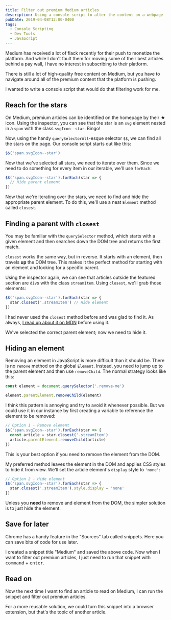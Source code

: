```yaml
---
title: Filter out premium Medium articles
description: Using a console script to alter the content on a webpage
pubDate: 2019-04-08T12:00-0400
tags:
  - Console Scripting
  - Dev Tools
  - JavaScript
---
```


Medium has received a lot of flack recently for their push to monetize the platform. And while I don't fault them for moving some of their best articles behind a pay wall, I have no interest in subscribing to their platform.

There is still a lot of high-quality free content on Medium, but you have to navigate around all of the premium content that the platform is pushing.

I wanted to write a console script that would do that filtering work for me.

## Reach for the stars

On Medium, premium articles can be identified on the homepage by their ★ icon. Using the inspector, you can see that the star is an `svg` element nested in a `span` with the class `svgIcon--star`. Bingo!

Now, using the handy `querySelectorAll`-esque selector `$$`, we can find all the stars on the page. Our console script starts out like this:

```js
$$('span.svgIcon--star')
```

Now that we've selected all stars, we need to iterate over them. Since we need to do something for every item in our iterable, we'll use `forEach`:

<!-- ```js/0,2 -->
```js
$$('span.svgIcon--star').forEach(star => {
  // Hide parent element
})
```

Now that we're iterating over the stars, we need to find and hide the appropriate parent element. To do this, we'll use a neat `Element` method called `closest`.

## Finding a parent with `closest`

You may be familiar with the `querySelector` method, which starts with a given element and then searches down the DOM tree and returns the first match.

`closest` works the same way, but in reverse. It starts with an element, then travels **up** the DOM tree. This makes it the perfect method for starting with an element and looking for a specific parent.

Using the inspector again, we can see that articles outside the featured section are `div`s with the class `streamItem`. Using `closest`, we'll grab those elements:

<!-- ```js/1 -->
```js
$$('span.svgIcon--star').forEach(star => {
  star.closest('.streamItem') // Hide element
})
```

I had never used the `closest` method before and was glad to find it. As always, [I read up about it on MDN](https://developer.mozilla.org/en-US/docs/Web/API/Element/closest) before using it.

We've selected the correct parent element; now we need to hide it.

## Hiding an element

Removing an element in JavaScript is more difficult than it should be. There is no `remove` method on the global `Element`. Instead, you need to jump up to the parent element and then use `removeChild`. The normal strategy looks like this:

```js
const element = document.querySelector('.remove-me')

element.parentElement.removeChild(element)
```

I think this pattern is annoying and try to avoid it whenever possible. But we could use it in our instance by first creating a variable to reference the element to be removed:

<!-- ```js/2,3 -->
```js
// Option 1 - Remove element
$$('span.svgIcon--star').forEach(star => {
  const article = star.closest('.streamItem')
  article.parentElement.removeChild(article)
})
```

This is your best option if you need to remove the element from the DOM.

My preferred method leaves the element in the DOM and applies CSS styles to hide it from view. We'll set the article element's `display` style to `'none'`:

<!-- ```js/2 -->
```js
// Option 2 - Hide element
$$('span.svgIcon--star').forEach(star => {
  star.closest('.streamItem').style.display = 'none'
})
```

Unless you **need** to remove and element from the DOM, the simpler solution is to just hide the element.

## Save for later

Chrome has a handy feature in the "Sources" tab called snippets. Here you can save bits of code for use later.

I created a snippet title "Medium" and saved the above code. Now when I want to filter out premium articles, I just need to run that snippet with <kbd>command</kbd> + <kbd>enter</kbd>.

## Read on

Now the next time I want to find an article to read on Medium, I can run the snippet and filter out premium articles.

For a more reusable solution, we could turn this snippet into a browser extension, but that's the topic of another article.
